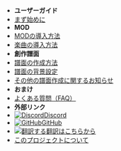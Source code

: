 - **ユーザーガイド**
- [まず始めに](./)
- **MOD**
- [MODの導入方法](installing-mods)
- [楽曲の導入方法](installing-songs)
- **創作譜面**
- [譜面の作成方法](creating-charts)
- [譜面の背景設定](chart-backgrounds)
- [その他の譜面作成に関するお知らせ](misc-charting-info)
- **おまけ**
- [よくある質問（FAQ）](../faq)
- **外部リンク**
- [![Discord](https://icongr.am/simple/discord.svg?colored&size=16)Discord](https://discord.gg/KVzKRsbetJ)
- [![GitHub](https://icongr.am/simple/github.svg?color=808080&size=16)GitHub](https://github.com/tc-mods/TromboneChampModdingWiki)
- [![翻訳する](https://icongr.am/material/translate.svg?color=808080&size=16)翻訳はこちらから](https://crowdin.com/project/trombone-champ-modding-wiki)
- [このプロジェクトについて](../about)
